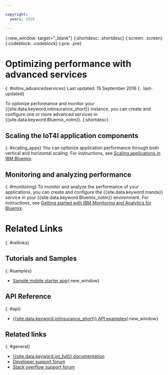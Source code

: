 ```yaml
---

copyright:
  years: 2016

---
```


<!-- Common attributes used in the template are defined as follows: -->
{:new_window: target="\_blank"}
{:shortdesc: .shortdesc}
{:screen: .screen}
{:codeblock: .codeblock}
{:pre: .pre}


<!-- {{site.data.keyword.iotinsurance_full}}  {{site.data.keyword.iotinsurance_short}}  -->


# Optimizing performance with advanced services
{: #iotins_advancedservices}
Last updated: 15 September 2016
{: .last-updated}

To optimize performance and monitor your {{site.data.keyword.iotinsurance_short}} instance, you can create and configure one or more advanced services in {{site.data.keyword.Bluemix_notm}}.
{:shortdesc}

## Scaling the IoT4I application components
{: #scaling_apps}
You can optimize application performance through both vertical and horizontal scaling. For instructions, see [Scaling applications in IBM Bluemix](http://www.ibm.com/developerworks/cloud/library/cl-bluemix-autoscale/).

## Monitoring and analyzing performance
{: #monitoring}
To monitor and analyze the performance of your applications, you can create and configure the {{site.data.keyword.manda}} service in your {{site.data.keyword.Bluemix_notm}} environment. For instructions, see [Getting started with IBM Monitoring and Analytics for Bluemix](https://console.ng.bluemix.net/docs/services/monana/index.html#gettingstartedtemplate).

<!-- ### Monitoring logging information with Logmet

https://new-console.ng.bluemix.net/docs/services/MessageHub/index.html#messagehub072
-->

<!--
### Monitoring with New Relic
For additional monitoring, you can use New Relic, a third-party service that provides monitoring metrics for your application. For instructions to create the New Relic service in your {{site.data.keyword.Bluemix_notm}} environment, see [Using New Relic](https://new-console.ng.bluemix.net/docs/runtimes/liberty/newRelic.html).
-->


# Related Links
{: #rellinks}

## Tutorials and Samples
{: #samples}
* [Sample mobile starter app](https://github.com/ibm-watson-iot/ioti-mobile){:new_window}

## API Reference
{: #api}
* [{{site.data.keyword.iotinsurance_short}} API examples](https://github.com/IBM-Bluemix/iot4i-api-examples-nodejs){:new_window}

## Related links
{: #general}
* [{{site.data.keyword.iot_full}} documentation](https://new-console.ng.bluemix.net/docs/services/IoT/index.html)
* [Developer support forum](https://developer.ibm.com/answers/search.html?f=&type=question&redirect=search%2Fsearch&sort=relevance&q=%2B[iot]%20%2B[bluemix])
* [Stack overflow support forum](http://stackoverflow.com/questions/tagged/ibm-bluemix)
